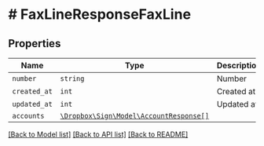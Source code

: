 # # FaxLineResponseFaxLine



## Properties

Name | Type | Description | Notes
------------ | ------------- | ------------- | -------------
| `number` | ```string``` |  Number  |  |
| `created_at` | ```int``` |  Created at  |  |
| `updated_at` | ```int``` |  Updated at  |  |
| `accounts` | [```\Dropbox\Sign\Model\AccountResponse[]```](AccountResponse.md) |    |  |

[[Back to Model list]](../../README.md#models) [[Back to API list]](../../README.md#endpoints) [[Back to README]](../../README.md)
